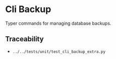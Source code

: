 # Cli Backup

Typer commands for managing database backups.

## Traceability

- `../../tests/unit/test_cli_backup_extra.py`
